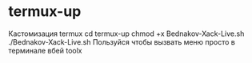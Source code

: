 # termux-up
Кастомизация termux
cd termux-up
chmod +x  Bednakov-Xack-Live.sh
./Bednakov-Xack-Live.sh
Пользуйся 
чтобы вызвать меню просто в терминале вбей
toolx

